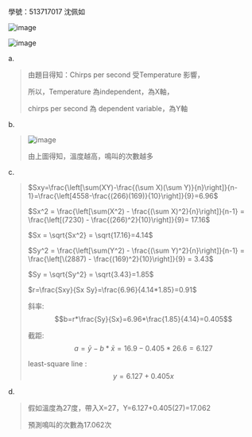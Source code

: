 學號：513717017 沈佩如

![image](https://github.com/user-attachments/assets/2c672d85-e6c0-414c-821f-839a7f2cbed9)

![image](https://github.com/user-attachments/assets/e20ce076-1602-408e-9bb2-339f121f1cb7)

a.

>由題目得知：Chirps per second 受Temperature 影響，
>
>所以，Temperature 為independent，為X軸，
>
>chirps per second 為 dependent variable，為Y軸
>
b.

>![image](https://github.com/user-attachments/assets/350db1cb-0b45-4d54-b470-26b361d33bcb)
>
>由上圖得知，溫度越高，鳴叫的次數越多
>
c.

>$Sxy=\frac{\left[\sum(XY)-\frac{(\sum X)(\sum Y)}{n}\right]}{n-1}=\frac{\left[4558-\frac{(266)(169)}{10}\right]}{9}=6.96$
>
>$Sx^2 = \frac{\left[\sum(X^2) - \frac{(\sum X)^2}{n}\right]}{n-1} =  \frac{\left[(7230) - \frac{(266)^2}{10}\right]}{9}= 17.16$
>
>$Sx = \sqrt{Sx^2} = \sqrt{17.16}=4.14$
>
>$Sy^2 = \frac{\left[\sum(Y^2) - \frac{(\sum Y)^2}{n}\right]}{n-1}  = \frac{\left[\(2887) - \frac{(169)^2}{10}\right]}{9} = 3.43$
>
>$Sy = \sqrt{Sy^2} = \sqrt{3.43}=1.85$
>
>$r=\frac{Sxy}{Sx Sy}=\frac{6.96}{4.14*1.85}=0.91$
>
>斜率: $$b=r*\frac{Sy}{Sx}=6.96*\frac{1.85}{4.14}=0.405$$  
>
>截距: $$a=\bar{y}-b*\bar{x}=16.9-0.405*26.6=6.127$$
>
>least-square line : $$y=6.127+0.405x$$
>
d.

>假如溫度為27度，帶入X=27，Y=6.127+0.405(27)=17.062
>
>預測鳴叫的次數為17.062次
